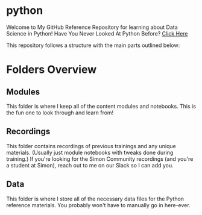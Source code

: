 # python

Welcome to My GitHub Reference Repository for learning about Data Science in Python! Have You Never Looked At Python Before? [Click Here](https://github.com/mhall-simon/python/tree/main/modules/module-01#introduction-to-python)

This repository follows a structure with the main parts outlined below:

# Folders Overview

## Modules

This folder is where I keep all of the content modules and notebooks. This is the fun one to look through and learn from!

<!--

## Case Studies - Show When Ready.

This folder contains various case studies I have put together using Python, and are valuable resources to look through and learn from.

-->

## Recordings

This folder contains recordings of previous trainings and any unique materials. (Usually just module notebooks with tweaks done during training.) If you're looking for the Simon Community recordings (and you're a student at Simon), reach out to me on our Slack so I can add you.

## Data

This folder is where I store all of the necessary data files for the Python reference materials. You probably won't have to manually go in here-ever.

<!--

## Exercises - Show when Ready.

This folder contains exercises that will help you learn python! You'll only get better through practice!

-->
